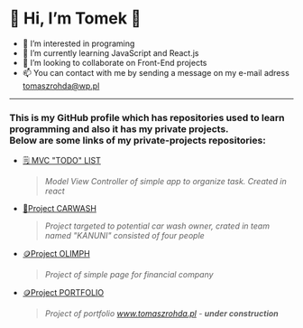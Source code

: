 
  # 👋 Hi, I’m Tomek 👋
  
 
- 👀 I’m interested in programing 
- 🌱 I’m currently learning JavaScript and React.js
- 💞️ I’m looking to collaborate on Front-End projects
- 📫 You can contact with me by sending a message on my e-mail adress tomaszrohda@wp.pl

---
###  This is my GitHub profile which has repositories used to learn programming and also it has my private projects. </br>Below are some links of my private-projects repositories:


- <a href="https://github.com/trohda/react-projects/tree/main/React%20Todo%20List">🗒️ MVC "TODO" LIST</a>
  > *Model View Controller of simple app to organize task. Created in react*



-  <a href="https://github.com/infoshareacademy/jfddr6-team-kanuni-team">🧼Project CARWASH </a>
   > *Project targeted to potential car wash owner, crated in team named "KANUNI" consisted of four people*

-  <a href="https://github.com/trohda/project-olimph">🪙Project OLIMPH </a>
   > *Project of simple page for financial company*

-  <a href="https://github.com/trohda/project-portfolio">🪙Project PORTFOLIO </a>
   > *Project of portfolio www.tomaszrohda.pl - **under construction***

<!---
trohda/trohda is a ✨ special ✨ repository because its `README.md` (this file) appears on your GitHub profile.
You can click the Preview link to take a look at your changes.
--->

